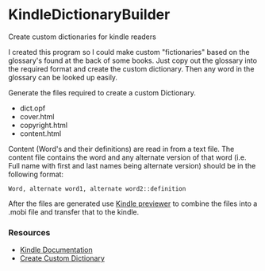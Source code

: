 # KindleDictionaryBuilder
Create custom dictionaries for kindle readers

I created this program so I could make custom "fictionaries" based on the glossary's found at the back of some books.
Just copy out the glossary into the required format and create the custom dictionary. Then any word in the glossary can be looked up easily.

Generate the files required to create a custom Dictionary.
* dict.opf
* cover.html
* copyright.html
* content.html

Content (Word's and their definitions) are read in from a text file. The content file contains the word and any alternate version of that word 
(i.e. Full name with first and last names being alternate version) should be in the following format:

```
Word, alternate word1, alternate word2::definition
```

After the files are generated use [Kindle previewer](https://www.amazon.com/gp/feature.html?ie=UTF8&docId=1000765261) to combine the files into a .mobi file and transfer that to the kindle.


### Resources
* [Kindle Documentation](https://s3.amazonaws.com/kindlegen/AmazonKindlePublishingGuidelines.pdf)
* [Create Custom Dictionary](https://jakemccrary.com/blog/2020/11/11/creating-a-custom-kindle-dictionary/)
